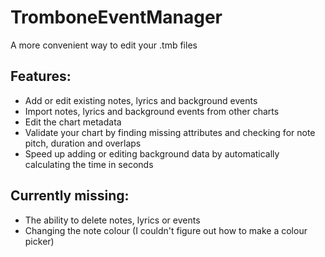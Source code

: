 # TromboneEventManager
A more convenient way to edit your .tmb files

## Features:
- Add or edit existing notes, lyrics and background events
- Import notes, lyrics and background events from other charts
- Edit the chart metadata
- Validate your chart by finding missing attributes and checking for note pitch, duration and overlaps
- Speed up adding or editing background data by automatically calculating the time in seconds

## Currently missing:
- The ability to delete notes, lyrics or events
- Changing the note colour (I couldn't figure out how to make a colour picker)

